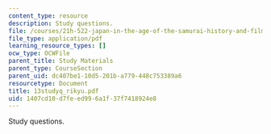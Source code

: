 ```yaml
---
content_type: resource
description: Study questions.
file: /courses/21h-522-japan-in-the-age-of-the-samurai-history-and-film-fall-2006/1407cd10d7feed996a1f37f7418924e8_13studyq_rikyu.pdf
file_type: application/pdf
learning_resource_types: []
ocw_type: OCWFile
parent_title: Study Materials
parent_type: CourseSection
parent_uid: dc407be1-10d5-201b-a779-448c753389a6
resourcetype: Document
title: 13studyq_rikyu.pdf
uid: 1407cd10-d7fe-ed99-6a1f-37f7418924e8
---
```

Study questions.

